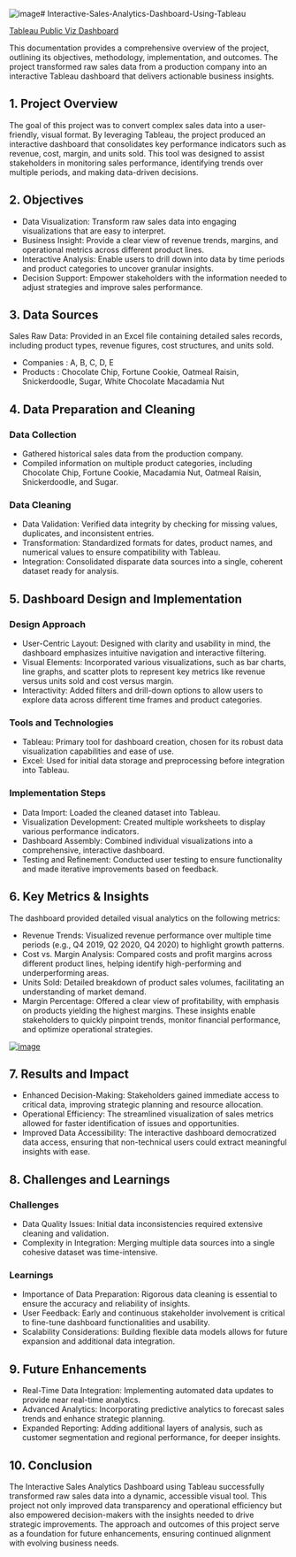 ![image](https://github.com/user-attachments/assets/ba40e897-7a9f-4cce-98bc-1e4ed9d8b1c1)# Interactive-Sales-Analytics-Dashboard-Using-Tableau

[Tableau Public Viz Dashboard](https://public.tableau.com/app/profile/kuldeep.singh.chouhan4396/viz/SalesInside_16496775888240/Dashboard)

This documentation provides a comprehensive overview of the project, outlining its objectives, methodology, implementation, and outcomes. The project transformed raw sales data from a production company into an interactive Tableau dashboard that delivers actionable business insights.

## 1. Project Overview
The goal of this project was to convert complex sales data into a user-friendly, visual format. By leveraging Tableau, the project produced an interactive dashboard that consolidates key performance indicators such as revenue, cost, margin, and units sold. This tool was designed to assist stakeholders in monitoring sales performance, identifying trends over multiple periods, and making data-driven decisions.

## 2. Objectives
- Data Visualization: Transform raw sales data into engaging visualizations that are easy to interpret.
- Business Insight: Provide a clear view of revenue trends, margins, and operational metrics across different product lines.
- Interactive Analysis: Enable users to drill down into data by time periods and product categories to uncover granular insights.
- Decision Support: Empower stakeholders with the information needed to adjust strategies and improve sales performance.

## 3. Data Sources
Sales Raw Data: Provided in an Excel file containing detailed sales records, including product types, revenue figures, cost structures, and units sold.
- Companies : A, B, C, D, E
- Products : Chocolate Chip, Fortune Cookie, Oatmeal Raisin, Snickerdoodle, Sugar, White Chocolate Macadamia Nut

## 4. Data Preparation and Cleaning
### Data Collection
- Gathered historical sales data from the production company.
- Compiled information on multiple product categories, including Chocolate Chip, Fortune Cookie, Macadamia Nut, Oatmeal Raisin, Snickerdoodle, and Sugar.
### Data Cleaning
- Data Validation: Verified data integrity by checking for missing values, duplicates, and inconsistent entries.
- Transformation: Standardized formats for dates, product names, and numerical values to ensure compatibility with Tableau.
- Integration: Consolidated disparate data sources into a single, coherent dataset ready for analysis.

## 5. Dashboard Design and Implementation
### Design Approach
- User-Centric Layout: Designed with clarity and usability in mind, the dashboard emphasizes intuitive navigation and interactive filtering.
- Visual Elements: Incorporated various visualizations, such as bar charts, line graphs, and scatter plots to represent key metrics like revenue versus units sold and cost versus margin.
- Interactivity: Added filters and drill-down options to allow users to explore data across different time frames and product categories.
### Tools and Technologies
- Tableau: Primary tool for dashboard creation, chosen for its robust data visualization capabilities and ease of use.
- Excel: Used for initial data storage and preprocessing before integration into Tableau.
### Implementation Steps
- Data Import: Loaded the cleaned dataset into Tableau.
- Visualization Development: Created multiple worksheets to display various performance indicators.
- Dashboard Assembly: Combined individual visualizations into a comprehensive, interactive dashboard.
- Testing and Refinement: Conducted user testing to ensure functionality and made iterative improvements based on feedback.

## 6. Key Metrics & Insights
The dashboard provided detailed visual analytics on the following metrics:

- Revenue Trends: Visualized revenue performance over multiple time periods (e.g., Q4 2019, Q2 2020, Q4 2020) to highlight growth patterns.
- Cost vs. Margin Analysis: Compared costs and profit margins across different product lines, helping identify high-performing and underperforming areas.
- Units Sold: Detailed breakdown of product sales volumes, facilitating an understanding of market demand.
- Margin Percentage: Offered a clear view of profitability, with emphasis on products yielding the highest margins.
These insights enable stakeholders to quickly pinpoint trends, monitor financial performance, and optimize operational strategies.

[![image](https://github.com/user-attachments/assets/a1bbf61e-f43b-48d1-99b9-5e63f999cf2d)](https://public.tableau.com/app/profile/kuldeep.singh.chouhan4396/viz/SalesInside_16496775888240/Dashboard)


## 7. Results and Impact
- Enhanced Decision-Making: Stakeholders gained immediate access to critical data, improving strategic planning and resource allocation.
- Operational Efficiency: The streamlined visualization of sales metrics allowed for faster identification of issues and opportunities.
- Improved Data Accessibility: The interactive dashboard democratized data access, ensuring that non-technical users could extract meaningful insights with ease.

## 8. Challenges and Learnings
### Challenges
- Data Quality Issues: Initial data inconsistencies required extensive cleaning and validation.
- Complexity in Integration: Merging multiple data sources into a single cohesive dataset was time-intensive.
### Learnings
- Importance of Data Preparation: Rigorous data cleaning is essential to ensure the accuracy and reliability of insights.
- User Feedback: Early and continuous stakeholder involvement is critical to fine-tune dashboard functionalities and usability.
- Scalability Considerations: Building flexible data models allows for future expansion and additional data integration.

## 9. Future Enhancements
- Real-Time Data Integration: Implementing automated data updates to provide near real-time analytics.
- Advanced Analytics: Incorporating predictive analytics to forecast sales trends and enhance strategic planning.
- Expanded Reporting: Adding additional layers of analysis, such as customer segmentation and regional performance, for deeper insights.

## 10. Conclusion
The Interactive Sales Analytics Dashboard using Tableau successfully transformed raw sales data into a dynamic, accessible visual tool. This project not only improved data transparency and operational efficiency but also empowered decision-makers with the insights needed to drive strategic improvements. The approach and outcomes of this project serve as a foundation for future enhancements, ensuring continued alignment with evolving business needs.

